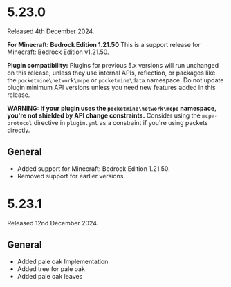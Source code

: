 # 5.23.0

Released 4th December 2024.

**For Minecraft: Bedrock Edition 1.21.50**
This is a support release for Minecraft: Bedrock Edition v1.21.50.

**Plugin compatibility:** Plugins for previous 5.x versions will run unchanged on this release, unless they use internal APIs, reflection, or packages like the `pocketmine\network\mcpe`  or `pocketmine\data` namespace.
Do not update plugin minimum API versions unless you need new features added in this release.

**WARNING: If your plugin uses the `pocketmine\network\mcpe` namespace, you're not shielded by API change constraints.**
Consider using the `mcpe-protocol` directive in `plugin.yml` as a constraint if you're using packets directly.

## General
- Added support for Minecraft: Bedrock Edition 1.21.50.
- Removed support for earlier versions.

# 5.23.1

Released 12nd December 2024.

## General

- Added pale oak Implementation
- Added tree for pale oak
- Added pale oak leaves
